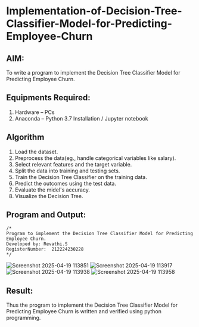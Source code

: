 # Implementation-of-Decision-Tree-Classifier-Model-for-Predicting-Employee-Churn

## AIM:
To write a program to implement the Decision Tree Classifier Model for Predicting Employee Churn.

## Equipments Required:
1. Hardware – PCs
2. Anaconda – Python 3.7 Installation / Jupyter notebook

## Algorithm
1. Load the dataset.
2. Preprocess the data(eg., handle categorical variables like salary).
3. Select relevant features and the target variable.
4. Split the data into training and testing sets.
5. Train the Decision Tree Classifier on the training data.
6. Predict the outcomes using the test data.
7. Evaluate the midel's accuracy.
8. Visualize the Decision Tree.

## Program and Output:
```
/*
Program to implement the Decision Tree Classifier Model for Predicting Employee Churn.
Developed by: Revathi.S
RegisterNumber:  212224230228
*/
```
![Screenshot 2025-04-19 113851](https://github.com/user-attachments/assets/c82d32fe-2811-4bbf-8a42-d76daa9227d8)
![Screenshot 2025-04-19 113917](https://github.com/user-attachments/assets/fc086e70-1708-4f17-aa13-8a3a1c1e205b)
![Screenshot 2025-04-19 113938](https://github.com/user-attachments/assets/70eb1c9d-070e-4517-bf31-00fdacb8fd11)
![Screenshot 2025-04-19 113958](https://github.com/user-attachments/assets/a2de3c78-97c4-4d50-9e8f-83b4c62ccf14)



## Result:
Thus the program to implement the  Decision Tree Classifier Model for Predicting Employee Churn is written and verified using python programming.
